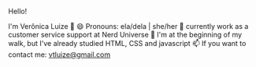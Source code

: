 Hello!

I'm Verônica Luize 👋
😄 Pronouns: ela/dela | she/her
🔭  currently work as a customer service support at Nerd Universe
🌱 I'm at the beginning of my walk, but I've already studied HTML, CSS and javascript
📫 If you want to contact me: vtluize@gmail.com

